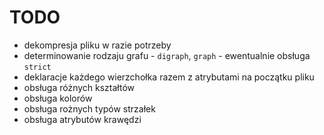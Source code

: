 # TODO
- dekompresja pliku w razie potrzeby
- determinowanie rodzaju grafu - `digraph`, `graph` - ewentualnie obsługa `strict`
- deklaracje każdego wierzchołka razem z atrybutami na początku pliku
- obsługa różnych kształtów
- obsługa kolorów
- obsługa rożnych typów strzałek
- obsługa atrybutów krawędzi